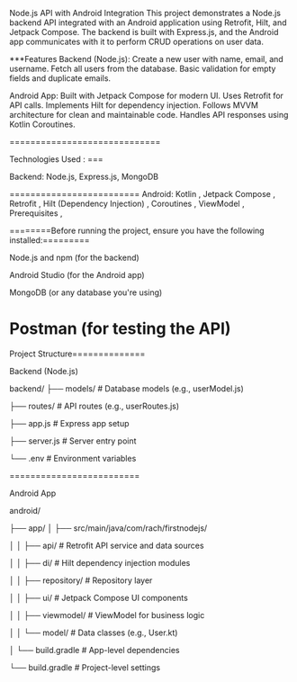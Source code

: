 Node.js API with Android Integration
This project demonstrates a Node.js backend API integrated with an Android application using Retrofit, Hilt, and Jetpack Compose. The backend is built with Express.js, and the Android app communicates with it to perform CRUD operations on user data.

***Features
Backend (Node.js):
Create a new user with name, email, and username.
Fetch all users from the database.
Basic validation for empty fields and duplicate emails.

Android App:
Built with Jetpack Compose for modern UI.
Uses Retrofit for API calls.
Implements Hilt for dependency injection.
Follows MVVM architecture for clean and maintainable code.
Handles API responses using Kotlin Coroutines.

=============================

Technologies Used : === 

Backend:
Node.js, 
Express.js,
MongoDB

=========================
Android:
Kotlin ,
Jetpack Compose ,
Retrofit ,
Hilt (Dependency Injection) , 
Coroutines , 
ViewModel ,
Prerequisites ,

========Before running the project, ensure you have the following installed:=========

Node.js and npm (for the backend)

Android Studio (for the Android app)

MongoDB (or any database you're using)

Postman (for testing the API)
=============================================================

Project Structure==============

Backend (Node.js)

backend/
├── models/           # Database models (e.g., userModel.js)

├── routes/           # API routes (e.g., userRoutes.js)

├── app.js            # Express app setup

├── server.js         # Server entry point

└── .env              # Environment variables

=========================

Android App

android/

├── app/
│   ├── src/main/java/com/rach/firstnodejs/

│   │   ├── api/          # Retrofit API service and data sources

│   │   ├── di/           # Hilt dependency injection modules

│   │   ├── repository/   # Repository layer

│   │   ├── ui/           # Jetpack Compose UI components

│   │   ├── viewmodel/    # ViewModel for business logic

│   │   └── model/        # Data classes (e.g., User.kt)

│   └── build.gradle      # App-level dependencies

└── build.gradle          # Project-level settings


